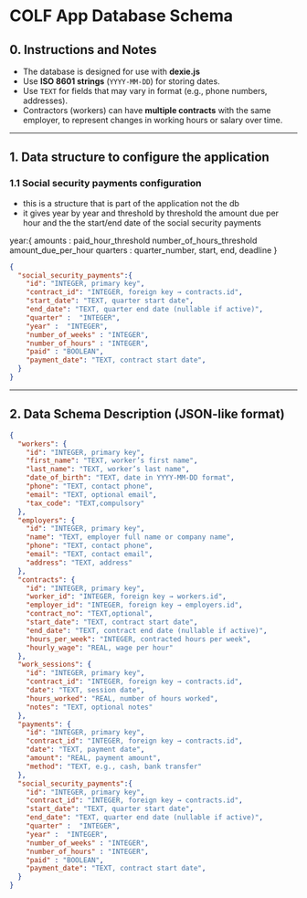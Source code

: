 # COLF App Database Schema

## 0. Instructions and Notes
- The database is designed for use with **dexie.js**   
- Use **ISO 8601 strings** (`YYYY-MM-DD`) for storing dates.  
- Use `TEXT` for fields that may vary in format (e.g., phone numbers, addresses).  
- Contractors (workers) can have **multiple contracts** with the same employer, to represent changes in working hours or salary over time.  

---
## 1. Data structure to configure the application

### 1.1 Social security payments configuration

- this is a structure that is part of the application not the db
- it gives year by year and threshold by threshold the amount due per hour and the the start/end date of the social security payments

year:{
  amounts : 
    paid_hour_threshold
      number_of_hours_threshold
        amount_due_per_hour
  quarters :
    quarter_number, start, end, deadline
}

```json
{
  "social_security_payments":{
    "id": "INTEGER, primary key",
    "contract_id": "INTEGER, foreign key → contracts.id",  
    "start_date": "TEXT, quarter start date",
    "end_date": "TEXT, quarter end date (nullable if active)",
    "quarter" :  "INTEGER",
    "year" :  "INTEGER",
    "number_of_weeks" : "INTEGER",
    "number_of_hours" : "INTEGER",
    "paid" : "BOOLEAN",
    "payment_date": "TEXT, contract start date",
  }
}
```

---

## 2. Data Schema Description (JSON-like format)

```json
{
  "workers": {
    "id": "INTEGER, primary key",
    "first_name": "TEXT, worker’s first name",
    "last_name": "TEXT, worker’s last name",
    "date_of_birth": "TEXT, date in YYYY-MM-DD format",
    "phone": "TEXT, contact phone",
    "email": "TEXT, optional email",
    "tax_code": "TEXT,compulsory"
  },
  "employers": {
    "id": "INTEGER, primary key",
    "name": "TEXT, employer full name or company name",
    "phone": "TEXT, contact phone",
    "email": "TEXT, contact email",
    "address": "TEXT, address"
  },
  "contracts": {
    "id": "INTEGER, primary key",
    "worker_id": "INTEGER, foreign key → workers.id",
    "employer_id": "INTEGER, foreign key → employers.id",
    "contract_no": "TEXT,optional",
    "start_date": "TEXT, contract start date",
    "end_date": "TEXT, contract end date (nullable if active)",
    "hours_per_week": "INTEGER, contracted hours per week",
    "hourly_wage": "REAL, wage per hour"
  },
  "work_sessions": {
    "id": "INTEGER, primary key",
    "contract_id": "INTEGER, foreign key → contracts.id",
    "date": "TEXT, session date",
    "hours_worked": "REAL, number of hours worked",
    "notes": "TEXT, optional notes"
  },
  "payments": {
    "id": "INTEGER, primary key",
    "contract_id": "INTEGER, foreign key → contracts.id",
    "date": "TEXT, payment date",
    "amount": "REAL, payment amount",
    "method": "TEXT, e.g., cash, bank transfer"
  },
  "social_security_payments":{
    "id": "INTEGER, primary key",
    "contract_id": "INTEGER, foreign key → contracts.id",  
    "start_date": "TEXT, quarter start date",
    "end_date": "TEXT, quarter end date (nullable if active)",
    "quarter" :  "INTEGER",
    "year" :  "INTEGER",
    "number_of_weeks" : "INTEGER",
    "number_of_hours" : "INTEGER",
    "paid" : "BOOLEAN",
    "payment_date": "TEXT, contract start date",
  }
}
```
